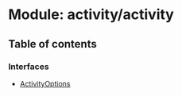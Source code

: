 # Module: activity/activity

## Table of contents

### Interfaces

- [ActivityOptions](../interfaces/activity_activity.ActivityOptions)
